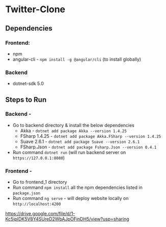 # Twitter-Clone

## Dependencies
### Frontend:
- npm 
- angular-cli - `npm install -g @angular/cli` (to install globally)

### Backend
- dotnet-sdk 5.0 

## Steps to Run

### Backend -
- Go to backend directory & install the below dependencies
    - Akka - `dotnet add package Akka --version 1.4.25`
    - FSharp 1.4.25 - `dotnet add package Akka.FSharp --version 1.4.25`
    - Suave 2.6.1 - `dotnet add package Suave --version 2.6.1`
    - FSharp.Json - `dotnet add package Fsharp.Json --version 0.4.1`
- Run command `dotnet run` (will run backend server on `https://127.0.0.1:8080`)

### Frontend -
- Go to frontend_1 directory
- Run command  `npm install` all the npm dependencies listed in `package.json`
- Run command `ng serve` - will deploy website locally on `http://localhost:4200` 






https://drive.google.com/file/d/1-Kc5ipIDK5V8Y4SUreD2WbAJpOFinDH5/view?usp=sharing

